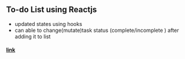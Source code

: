 ## To-do List using Reactjs 
- updated states using hooks 
- can able to change(mutate)task status (complete/incomplete ) after adding it to list
#### [link](https://mayu-react-todolist.netlify.app/)
